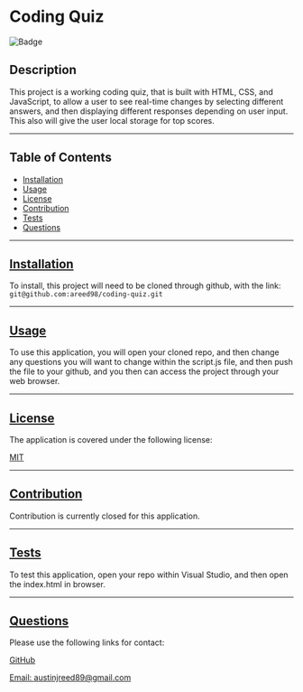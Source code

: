 
  # Coding Quiz

  ![Badge](https://img.shields.io/badge/license-MIT-blue)
  ## Description

  This project is a working coding quiz, that is built with HTML, CSS, and JavaScript, to allow a user to see real-time changes by selecting different answers, and then displaying different responses depending on user input.  This also will give the user local storage for top scores.
  
---
  ## Table of Contents

  * [Installation](#installation)
  * [Usage](#usage)
  * [License](#license)
  * [Contribution](#contribution)
  * [Tests](#tests)
  * [Questions](#questions)
---
  ## [Installation](#table-of-contents)

  To install, this project will need to be cloned through github, with the link: `git@github.com:areed98/coding-quiz.git`

---
  ## [Usage](#table-of-contents)

  To use this application, you will open your cloned repo, and then change any questions you will want to change within the script.js file, and then push the file to your github, and you then can access the project through your web browser.

---
  ## [License](#table-of-contents)

  The application is covered under the following license:

  [MIT](https://choosealicense.com/licenses/MIT)

---
  ## [Contribution](#table-of-contents)

  Contribution is currently closed for this application.

---
  ## [Tests](#table-of-contents)

  To test this application, open your repo within Visual Studio, and then open the index.html in browser.

---
  ## [Questions](#table-of-contents)

  Please use the following links for contact:

  [GitHub](https://github.com/areed98)

  [Email: austinjreed89@gmail.com](mailto:austinjreed89@gmail.com)
